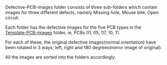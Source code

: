 Defective-PCB-images folder consists of three sub-folders which contain images for three different defects, namely Missing hole, Mouse bite, Open circuit.

Each folder has the defective images for the five PCB types in the [Template-PCB-images](https://github.com/swaralipaygude/Bare-PCB-defect-detection-using-OpenCV/tree/main/Template-PCB-images) folder, ie, PCBs 01, 05, 07, 10, 11.

For each of these, the original defective images(normal orientation) have been rotated in 3 ways; left, right and 180 degrees(mirror image of original).

All the images are sorted into the folders accordingly.
